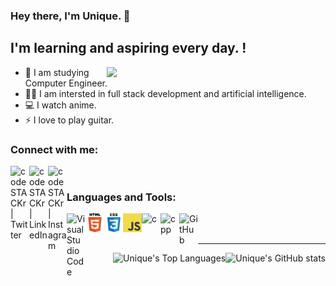 ### Hey there, I'm Unique. 👋

## I'm learning and aspiring every day. !

<img align='right' src="https://media.giphy.com/media/v1.Y2lkPTc5MGI3NjExZ20zOGI5OGY4aDhuOGk5OWJsa3FhN2xpMzJtMHg0d29hdXh0ZmlhOSZlcD12MV9pbnRlcm5hbF9naWZfYnlfaWQmY3Q9Zw/ohT97gdpR40vK/giphy.gif" width="350" />

- 🌃 I am studying Computer Engineer.
- 🧑‍💻 I am intersted in full stack development and artificial intelligence.
- 💻 I watch anime.
- ⚡ I love to play guitar.



### Connect with me:

[<img align="left" alt="codeSTACKr | Twitter" width="30px" src="https://logodownload.org/wp-content/uploads/2014/09/twitter-logo-4.png" />][twitter]
[<img align="left" alt="codeSTACKr | LinkedIn" width="30px" src="https://upload.wikimedia.org/wikipedia/commons/thumb/c/ca/LinkedIn_logo_initials.png/640px-LinkedIn_logo_initials.png" />][linkedin]
[<img align="left" alt="codeSTACKr | Instagram" width="30px" src="https://upload.wikimedia.org/wikipedia/commons/thumb/a/a5/Instagram_icon.png/2048px-Instagram_icon.png" />][instagram]

<br />

### Languages and Tools:

[<img align="left" alt="Visual Studio Code" width="30px" src=https://upload.wikimedia.org/wikipedia/commons/9/9a/Visual_Studio_Code_1.35_icon.svg />][vscode]
[<img align="left" alt="HTML5" width="30px" src="https://raw.githubusercontent.com/github/explore/80688e429a7d4ef2fca1e82350fe8e3517d3494d/topics/html/html.png" />][html]
[<img align="left" alt="CSS3" width="30px" src="https://raw.githubusercontent.com/github/explore/80688e429a7d4ef2fca1e82350fe8e3517d3494d/topics/css/css.png" />][css]
[<img align="left" alt="JavaScript" width="30px" src="https://raw.githubusercontent.com/github/explore/80688e429a7d4ef2fca1e82350fe8e3517d3494d/topics/javascript/javascript.png" />][js]
[<img align="left" alt="c" width="30px" src="https://www.pinclipart.com/picdir/middle/396-3965857_c-c-programming-language-logo-clipart.png" />][c]
[<img align="left" alt="cpp" width="30px" src="https://w7.pngwing.com/pngs/46/626/png-transparent-c-logo-the-c-programming-language-computer-icons-computer-programming-source-code-programming-miscellaneous-template-blue.png" />][cpp]
[<img align="left" alt="GitHub" width="30px" src="https://www.vectorlogo.zone/logos/git-scm/git-scm-icon.svg" />][github]

<br />
<br />

---

[course]: http://vsCodeHero.com
[twitter]: https://twitter.com/uniquesht1
[youtube]: https://www.youtube.com/channel/UCja2cqHz7sWty9iGlScBx1w
[instagram]: https://www.instagram.com/unique_shrestha_
[linkedin]: https://www.linkedin.com/in/unique-shrestha-8207131b0/
[c]: https://www.learn-c.org
[cpp]: https://cplusplus.com/
[vscode]: https://code.visualstudio.com/learn
[html]: https://html.com
[css]: https://www.w3schools.com/css
[js]: https://www.javascript.com
[github]: https://git-scm.com/


<div >
  <img src="https://github-readme-stats.vercel.app/api?username=uniquesht1&theme=github_dark&show_icons=true" alt="Unique's GitHub stats" style="float: right;">
  <img src="https://github-readme-stats.vercel.app/api/top-langs/?username=uniquesht1" alt="Unique's Top Languages" align='right'">
</div>


